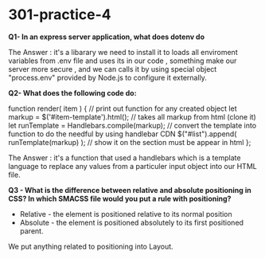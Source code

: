 # 301-practice-4

__Q1- In an express server application, what does dotenv do__

The Answer : it's a libarary we need to install it to loads all enviroment variables from .env file and uses its in our code , something make our server more secure , and we can calls it by using special object "process.env" provided by Node.js to configure it externally. 

__Q2- What does the following code do:__

function render( item ) {                                       // print out function for any created object 
  let markup = $('#item-template').html();                      // takes all markup from html (clone it)
  let runTemplate = Handlebars.compile(markup);                 // convert the template into function to do the needful by using handlebar CDN 
  $("#list").append( runTemplate(markup) );                     // show it on the section must be appear in html 
};

The Answer : it's a function that used a handlebars which is a template language to replace any values from a particuler input object into our HTML file. 


__Q3 - What is the difference between relative and absolute positioning in CSS? In which SMACSS file would you put a rule with positioning?__
* Relative - the element is positioned relative to its normal position  
* Absolute - the element is positioned absolutely to its first positioned parent.

We put anything related to positioning into Layout. 



